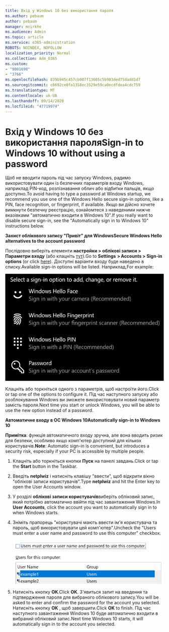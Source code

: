```yaml
---
title: Вхід у Windows 10 без використання пароля
ms.author: pebaum
author: pebaum
manager: mnirkhe
ms.audience: Admin
ms.topic: article
ms.service: o365-administration
ROBOTS: NOINDEX, NOFOLLOW
localization_priority: Normal
ms.collection: Adm_O365
ms.custom:
- "9001690"
- "3766"
ms.openlocfilehash: 839b945c457cb007f13605c5b903ded75dadd1d7
ms.sourcegitcommit: c6692ce0fa1358ec3529e59ca0ecdfdea4cdc759
ms.translationtype: MT
ms.contentlocale: uk-UA
ms.lasthandoff: 09/14/2020
ms.locfileid: "47719974"
---
```

# <a name="sign-in-to-windows-10-without-using-a-password"></a><span data-ttu-id="f7efc-102">Вхід у Windows 10 без використання пароля</span><span class="sxs-lookup"><span data-stu-id="f7efc-102">Sign-in to Windows 10 without using a password</span></span>

<span data-ttu-id="f7efc-103">Щоб не вводити пароль під час запуску Windows, радимо використовувати один із безпечних параметрів входу Windows, наприклад PIN-код, розпізнавання облич або відбитки пальців, якщо доступно.</span><span class="sxs-lookup"><span data-stu-id="f7efc-103">To avoid having to type a password at Windows startup, we recommend you use one of the Windows Hello secure sign-in options, like a PIN, face recognition, or fingerprint, if available.</span></span> <span data-ttu-id="f7efc-104">Якщо ви дійсно хочете вимкнути безпечну реєстрацію, ознайомтеся з наведеними нижче вказівками "автоматично входити в Windows 10".</span><span class="sxs-lookup"><span data-stu-id="f7efc-104">If you really want to disable secure sign-in, see the "Automatically sign in to Windows 10" instructions below.</span></span>

<span data-ttu-id="f7efc-105">**Захист облікового запису "Привіт" для Windows**</span><span class="sxs-lookup"><span data-stu-id="f7efc-105">**Secure Windows Hello alternatives to the account password**</span></span>

<span data-ttu-id="f7efc-106">Послідовно виберіть елементи **настройки > облікові записи > Параметри входу** (або клацніть [тут](ms-settings:signinoptions?activationSource=GetHelp)).</span><span class="sxs-lookup"><span data-stu-id="f7efc-106">Go to **Settings  > Accounts > Sign-in options** (or click [here](ms-settings:signinoptions?activationSource=GetHelp)).</span></span> <span data-ttu-id="f7efc-107">Доступні варіанти входу буде наведено в списку.</span><span class="sxs-lookup"><span data-stu-id="f7efc-107">Available sign-in options will be listed.</span></span> <span data-ttu-id="f7efc-108">Наприклад,</span><span class="sxs-lookup"><span data-stu-id="f7efc-108">For example:</span></span>

![Варіанти входу.](media/sign-in-options.png)

<span data-ttu-id="f7efc-110">Клацніть або торкніться одного з параметрів, щоб настроїти його.</span><span class="sxs-lookup"><span data-stu-id="f7efc-110">Click or tap one of the options to configure it.</span></span> <span data-ttu-id="f7efc-111">Під час наступного запуску або розблокування Windows ви зможете використовувати новий параметр замість пароля.</span><span class="sxs-lookup"><span data-stu-id="f7efc-111">Next time you start or unlock Windows, you will be able to use the new option instead of a password.</span></span> 

<span data-ttu-id="f7efc-112">**Автоматичне входу в ОС Windows 10**</span><span class="sxs-lookup"><span data-stu-id="f7efc-112">**Automatically sign-in to Windows 10**</span></span>

<span data-ttu-id="f7efc-113">**Примітка**: функція автоматичного входу зручна, але вона вводить ризик для безпеки, особливо якщо комп'ютер доступний для кількох користувачів.</span><span class="sxs-lookup"><span data-stu-id="f7efc-113">**Note**: Automatic sign-in is convenient, but introduces a security risk, especially if your PC is accessible by multiple people.</span></span> 

1. <span data-ttu-id="f7efc-114">Клацніть або торкніться кнопки **Пуск** на панелі завдань.</span><span class="sxs-lookup"><span data-stu-id="f7efc-114">Click or tap the **Start** button in the Taskbar.</span></span>

2. <span data-ttu-id="f7efc-115">Введіть **netplwiz** і натисніть клавішу "ввести", щоб відкрити вікно "облікові записи користувачів".</span><span class="sxs-lookup"><span data-stu-id="f7efc-115">Type **netplwiz** and hit the Enter key to open the User Accounts window.</span></span>

3. <span data-ttu-id="f7efc-116">У розділі **облікові записи користувачів**виберіть обліковий запис, який потрібно автоматично ввійти під час завантаження Windows.</span><span class="sxs-lookup"><span data-stu-id="f7efc-116">In **User Accounts**, click the account you want to automatically sign in to when Windows starts.</span></span>

4. <span data-ttu-id="f7efc-117">Зніміть прапорець "користувачі мають ввести ім'я користувача та пароль, щоб використовувати цей комп'ютер".</span><span class="sxs-lookup"><span data-stu-id="f7efc-117">Uncheck the "Users must enter a user name and password to use this computer" checkbox.</span></span>

    ![Користувачі мають ввести ім'я користувача та пароль.](media/users-must-enter-username.png)

5. <span data-ttu-id="f7efc-119">Натисніть кнопку **OK**.</span><span class="sxs-lookup"><span data-stu-id="f7efc-119">Click **OK**.</span></span> <span data-ttu-id="f7efc-120">З'явиться запит на введення та підтвердження пароля для вибраного облікового запису.</span><span class="sxs-lookup"><span data-stu-id="f7efc-120">You will be asked to enter and confirm the password for the account you selected.</span></span> <span data-ttu-id="f7efc-121">Натисніть кнопку **OK** , щоб завершити.</span><span class="sxs-lookup"><span data-stu-id="f7efc-121">Click **OK** to finish.</span></span> <span data-ttu-id="f7efc-122">Під час наступного завантаження Windows 10 буде автоматично входити в вибраний обліковий запис.</span><span class="sxs-lookup"><span data-stu-id="f7efc-122">Next time Windows 10 starts, it will automatically sign in to the account you selected.</span></span>
